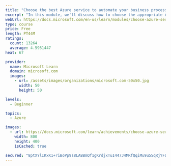 ```yaml
---
title: "Choose the best Azure service to automate your business processes"
excerpt: "In this module, we'll discuss how to choose the appropriate Azure service to integrate and automate business processes."
webUrl: https://docs.microsoft.com/en-us/learn/modules/choose-azure-service-to-integrate-and-automate-business-processes/
type: course
price: Free
length: PT44M
ratings:
  count: 13264
  average: 4.5951447
heat: 67

provider:
  name: Microsoft Learn
  domain: microsoft.com
  images:
    - url: /assets/images/organizations/microsoft.com-50x50.jpg
      width: 50
      height: 50

levels:
  - Beginner

topics:
  - Azure

images:
  - url: https://docs.microsoft.com/learn/achievements/choose-azure-service-to-integrate-and-automate-business-processes-social.png
    width: 800
    height: 400
    isCached: true

secured: "8ptXYlIKxK1+riBoPp9s8LABBmQf1gKrdjxTuI447J4MRfQqiMu9u5SqRjYFDjac4Ztgzx/5O3zRXmclCBKEeJBBbs4CRlkyUL3KcmDmRpg9pAc2E07993Wa8wWK3QKHK7XEGlRhXkR7et3BbZvoG0FTDBzqPm3qZw91/gsTxLCe4unkaoXprWtsLxB/Yw/eL99qbM8Yz0Wvtq16et9qXCAFCKCn2W3gxYo99wwdmqqZ5Oe2t56TU730J6JTVCLwMDdBQulwWE1i+UHqNCnCiXzngjBs3g1txPm4fUM2CiHjE2W2vE/vd6UNr3QiBy1vqURh+A4bj/n1pNJx22O40+sFW2ulmpmtpZuVuS0/xRyTDbTCvfpB1YUSfIJ1xOAvkn5tuJ9Msw2brpCLvD04vI/hxJMcz3hj6GSJjlJq+pt/UQlHgBkPfWHdAPSiGaXe;hHnye+TRwgwZ0oE7D4NOZg=="
---
```


